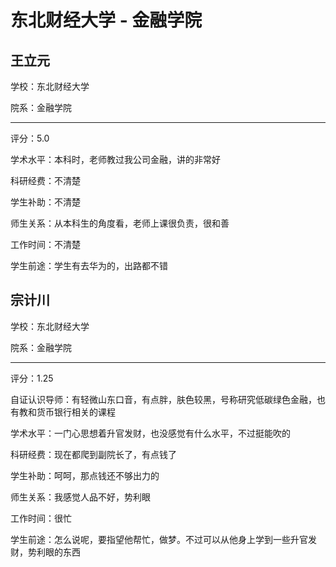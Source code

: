 # 东北财经大学 - 金融学院

## 王立元

学校：东北财经大学

院系：金融学院

* * *

评分：5.0

学术水平：本科时，老师教过我公司金融，讲的非常好

科研经费：不清楚

学生补助：不清楚

师生关系：从本科生的角度看，老师上课很负责，很和善

工作时间：不清楚

学生前途：学生有去华为的，出路都不错

## 宗计川

学校：东北财经大学

院系：金融学院

* * *

评分：1.25

自证认识导师：有轻微山东口音，有点胖，肤色较黑，号称研究低碳绿色金融，也有教和货币银行相关的课程

学术水平：一门心思想着升官发财，也没感觉有什么水平，不过挺能吹的

科研经费：现在都爬到副院长了，有点钱了

学生补助：呵呵，那点钱还不够出力的

师生关系：我感觉人品不好，势利眼

工作时间：很忙

学生前途：怎么说呢，要指望他帮忙，做梦。不过可以从他身上学到一些升官发财，势利眼的东西